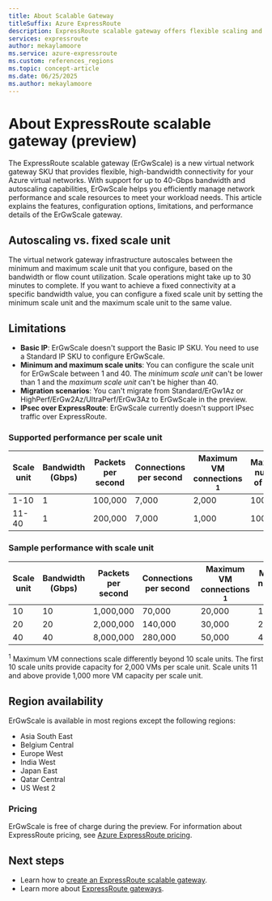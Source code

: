 ```yaml
---
title: About Scalable Gateway
titleSuffix: Azure ExpressRoute
description: ExpressRoute scalable gateway offers flexible scaling and up to 40-Gbps bandwidth. See how to configure ErGwScale and review supported regions and features.
services: expressroute
author: mekaylamoore
ms.service: azure-expressroute
ms.custom: references_regions
ms.topic: concept-article
ms.date: 06/25/2025
ms.author: mekaylamoore
---
```


# About ExpressRoute scalable gateway (preview)

The ExpressRoute scalable gateway (ErGwScale) is a new virtual network gateway SKU that provides flexible, high-bandwidth connectivity for your Azure virtual networks. With support for up to 40-Gbps bandwidth and autoscaling capabilities, ErGwScale helps you efficiently manage network performance and scale resources to meet your workload needs. This article explains the features, configuration options, limitations, and performance details of the ErGwScale gateway.

## Autoscaling vs. fixed scale unit

The virtual network gateway infrastructure autoscales between the minimum and maximum scale unit that you configure, based on the bandwidth or flow count utilization. Scale operations might take up to 30 minutes to complete. If you want to achieve a fixed connectivity at a specific bandwidth value, you can configure a fixed scale unit by setting the minimum scale unit and the maximum scale unit to the same value.

## Limitations

* **Basic IP**: ErGwScale doesn't support the Basic IP SKU. You need to use a Standard IP SKU to configure ErGwScale.
* **Minimum and maximum scale units**: You can configure the scale unit for ErGwScale between 1 and 40. The *minimum scale unit* can't be lower than 1 and the *maximum scale unit* can't be higher than 40.
* **Migration scenarios**: You can't migrate from Standard/ErGw1Az or HighPerf/ErGw2Az/UltraPerf/ErGw3Az to ErGwScale in the preview.
* **IPsec over ExpressRoute**: ErGwScale currently doesn't support IPsec traffic over ExpressRoute. 

### Supported performance per scale unit

| Scale unit | Bandwidth (Gbps) | Packets per second | Connections per second | Maximum VM connections <sup>1</sup> | Maximum number of flows |
|--|--|--|--|--|--|
| 1-10 | 1 | 100,000 | 7,000 | 2,000 | 100,000 |
| 11-40 | 1 | 200,000 | 7,000 | 1,000 | 100,000 |

### Sample performance with scale unit

| Scale unit | Bandwidth (Gbps) | Packets per second | Connections per second | Maximum VM connections <sup>1</sup> | Maximum number of flows |
|--|--|--|--|--|--|
| 10 | 10 | 1,000,000 | 70,000 | 20,000 | 1,000,000 |
| 20 | 20 | 2,000,000 | 140,000 | 30,000 | 2,000,000 |
| 40 | 40 | 8,000,000 | 280,000 | 50,000 | 4,000,000 |

<sup>1</sup> Maximum VM connections scale differently beyond 10 scale units. The first 10 scale units provide capacity for 2,000 VMs per scale unit. Scale units 11 and above provide 1,000 more VM capacity per scale unit.

## Region availability

ErGwScale is available in most regions except the following regions:

* Asia South East
* Belgium Central
* Europe West
* India West
* Japan East
* Qatar Central
* US West 2

### Pricing

ErGwScale is free of charge during the preview. For information about ExpressRoute pricing, see [Azure ExpressRoute pricing](https://azure.microsoft.com/pricing/details/expressroute/#pricing).


## Next steps

- Learn how to [create an ExpressRoute scalable gateway](expressroute-howto-scalable-portal.md).
- Learn more about [ExpressRoute gateways](expressroute-about-virtual-network-gateways.md).





